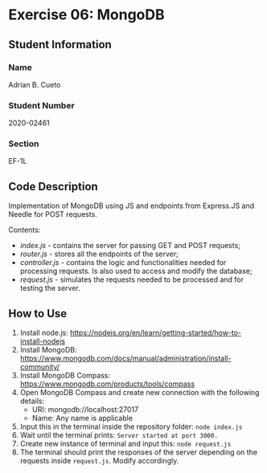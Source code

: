 # Exercise 06: MongoDB

## Student Information

### Name

Adrian B. Cueto

### Student Number

2020-02461

### Section

EF-1L

## Code Description

Implementation of MongoDB using JS and endpoints from Express.JS and Needle for POST requests.

Contents:

- _index.js_ - contains the server for passing GET and POST requests;
- _router.js_ - stores all the endpoints of the server;
- _controller.js_ - contains the logic and functionalities needed for processing requests. Is also used to access and modify the database;
- _request.js_ - simulates the requests needed to be processed and for testing the server.

## How to Use

1. Install node.js: https://nodejs.org/en/learn/getting-started/how-to-install-nodejs
2. Install MongoDB: https://www.mongodb.com/docs/manual/administration/install-community/
3. Install MongoDB Compass: https://www.mongodb.com/products/tools/compass
4. Open MongoDB Compass and create new connection with the following details:
   - URI: mongodb://localhost:27017
   - Name: Any name is applicable
5. Input this in the terminal inside the repository folder: `node index.js`
6. Wait until the terminal prints: `Server started at port 3000.`
7. Create new instance of terminal and input this: `node request.js`
8. The terminal should print the responses of the server depending on the requests inside `request.js`. Modify accordingly.
